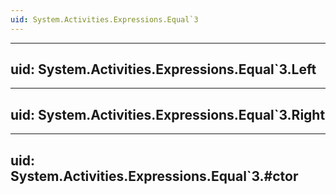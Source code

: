 ```yaml
---
uid: System.Activities.Expressions.Equal`3
---
```


---
uid: System.Activities.Expressions.Equal`3.Left
---

---
uid: System.Activities.Expressions.Equal`3.Right
---

---
uid: System.Activities.Expressions.Equal`3.#ctor
---
